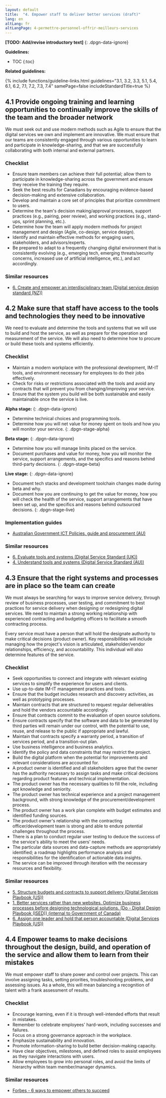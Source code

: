 ```yaml
---
layout: default
title:  "4. Empower staff to deliver better services (draft)"
lang: en
altLang: fr
altLangPage: 4-permettre-personnel-offrir-meilleurs-services
---
```

<div class="dpgn-section-intro-standard">

**[TODO: Add/revise introductory text]**
{: .dpgn-data-ignore}

</div>

<div class="dpgn-section-guidelines">

**Guidelines:**

<!-- markdownlint-disable MD032 -->
- TOC
{:toc}
<!-- markdownlint-enable MD032 -->

</div>

<div class="dpgn-section-guidelines-related">

**Related guidelines:**

{% include functions/guideline-links.html guidelines="3.1, 3.2, 3.3, 5.1, 5.4, 6.1, 6.2, 7.1, 7.2, 7.3, 7.4" samePage=false includeStandardTitle=true %}

</div>

<section class="dpgn-section-guideline">

## 4.1 Provide ongoing training and learning opportunities to continually improve the skills of the team and the broader network

<div class="dpgn-section-intro-guideline">

We must seek out and use modern methods such as Agile to ensure that the digital services we own and implement are innovative. We must ensure that our teams are consistently engaged through various opportunities to learn and participate in knowledge-sharing, and that we are successfully collaborating with both internal and external partners.

</div>

<section class="dpgn-section-checklist">

### Checklist

- Ensure team members can achieve their full potential; allow them to participate in knowledge-sharing across the government and ensure they receive the training they require.
- Seek the best results for Canadians by encouraging evidence-based decision-making and extensive collaboration.
- Develop and maintain a core set of principles that prioritize commitment to users.
- Determine the team's decision making/approval processes, support practices (e.g., pairing, peer review), and working practices (e.g., stand-ups, sprint planning, etc.).
- Determine how the team will apply modern methods for project management and design (Agile, co-design, service design).
- Identify and maintain effective methods for engaging users, stakeholders, and advisors/experts.
- Be prepared to adapt to a frequently changing digital environment that is consistently evolving (e.g., emerging tech, emerging threats/security concerns, increased use of artificial intelligence, etc.), and act accordingly.

</section>

<section class="dpgn-section-similar">

### Similar resources

- [6. Create and empower an interdisciplinary team (Digital service design standard (NZ))](https://www.digital.govt.nz/standards-and-guidance/digital-service-design-standard/principles/create-and-empower-an-interdisciplinary-team/)

</section>
</section>

<section class="dpgn-section-guideline">

## 4.2 Make sure that staff have access to the tools and technologies they need to be innovative

<div class="dpgn-section-intro-guideline">

We need to evaluate and determine the tools and systems that we will use to build and host the service, as well as prepare for the operation and measurement of the service. We will also need to determine how to procure or build these tools and systems efficiently.

</div>

<section class="dpgn-section-checklist">

### Checklist

- Maintain a modern workplace with the professional development, IM-IT tools, and environment necessary for employees to do their jobs effectively.
- Check for risks or restrictions associated with the tools and avoid any contracts that will prevent you from changing/improving your service.
- Ensure that the system you build will be both sustainable and easily maintainable once the service is live.

**Alpha stage:**
{: .dpgn-data-ignore}

<!-- markdownlint-disable MD032 -->
- Determine technical choices and programming tools.
- Determine how you will net value for money spent on tools and how you will monitor your service.
{: .dpgn-stage-alpha}
<!-- markdownlint-enable MD032 -->

**Beta stage:**
{: .dpgn-data-ignore}

<!-- markdownlint-disable MD032 -->
- Determine how you will manage limits placed on the service.
- Document purchases and value for money, how you will monitor the service, support arrangements, and the specifics and reasons behind third-party decisions.
{: .dpgn-stage-beta}
<!-- markdownlint-enable MD032 -->

**Live stage:**
{: .dpgn-data-ignore}

<!-- markdownlint-disable MD032 -->
- Document tech stacks and development toolchain changes made during beta and why.
- Document how you are continuing to get the value for money, how you will check the health of the service, support arrangements that have been set up, and the specifics and reasons behind outsourced decisions.
{: .dpgn-stage-live}
<!-- markdownlint-enable MD032 -->

</section>

<section class="dpgn-section-guides">

### Implementation guides

- [Australian Government ICT Policies, guide and procurement (AU)](http://www.finance.gov.au/policy-guides-procurement/whole-of-government-ict-policies/)

</section>

<section class="dpgn-section-similar">

### Similar resources

- [6. Evaluate tools and systems (Digital Service Standard (UK))](https://www.gov.uk/service-manual/service-standard/evaluate-tools-and-systems)
- [4. Understand tools and systems (Digital Service Standard (AU))](https://www.dta.gov.au/standard/4-tools-and-systems/)

</section>
</section>

<section class="dpgn-section-guideline">

## 4.3 Ensure that the right systems and processes are in place so the team can create

<div class="dpgn-section-intro-guideline">

We must always be searching for ways to improve service delivery, through review of business processes, user testing, and commitment to best practices for service delivery when designing or redesigning digital services. We need to maintain a strong working relationship with experienced contracting and budgeting officers to facilitate a smooth contracting process.

Every service must have a person that will hold the designate authority to make critical decisions (product owner). Key responsibilities will include managing how the project's vision is articulated, stakeholder/vendor relationships, efficiency, and accountability. This individual will also determine features of the service.

</div>

<section class="dpgn-section-checklist">

### Checklist

- Seek opportunities to connect and integrate with relevant existing services to simplify the experience for users and clients.
- Use up-to-date IM-IT management practices and tools.
- Ensure that the budget includes research and discovery activities, as well as prototyping processes.
- Maintain contracts that are structured to request regular deliverables and hold the vendors accountable accordingly.
- Ensure that contracts commit to the evaluation of open source solutions.
- Ensure contracts specify that the software and data to be generated by third parties will remain under our control, with the potential to use, reuse, and release to the public if appropriate and lawful.
- Maintain that contracts specify a warranty period, a transition of services period, and a transition-out plan.
- Use business intelligence and business analytics.
- Identify the policy and data constraints that may restrict the project.
- Build the digital platform when the potential for improvements and relevant considerations are accounted for.
- A product owner is identified and all stakeholders agree that the owner has the authority necessary to assign tasks and make critical decisions regarding product features and technical implementation.
- The product owner has the necessary qualities to fill the role, including apt knowledge and seniority.
- The product owner has technical experience and a project management background, with strong knowledge of the procurement/development process.
- The product owner has a work plan complete with budget estimates and identified funding sources.
- The product owner's relationship with the contracting officer/development team is strong and able to endure potential challenges throughout the process.
- There is a plan to conduct regular user testing to deduce the success of the service's ability to meet the users' needs.
- The particular data sources and data-capture methods are appropriately identified; a roadmap highlights performance analysis and responsibilities for the identification of actionable data insights.
- The service can be improved through iteration with the necessary resources and flexibility.

</section>

<section class="dpgn-section-similar">

### Similar resources

- [5. Structure budgets and contracts to support delivery (Digital Services Playbook (US))](https://playbook.cio.gov/#play5)
- [1. Better services rather than new websites. Optimize business processes before designing technological solutions. (Do - Digital Design Playbook (ISED)) (internal to Government of Canada)](http://www.gcpedia.gc.ca/wiki/DDPlayBook_Do#1._Better_services_rather_than_new_websites._Optimize_business_processes_before_designing_technological_solutions.)
- [6. Assign one leader and hold that person accountable (Digital Services Playbook (US))](https://playbook.cio.gov/#play6)

</section>
</section>

<section class="dpgn-section-guideline">

## 4.4 Empower teams to make decisions throughout the design, build, and operation of the service and allow them to learn from their mistakes

<div class="dpgn-section-intro-guideline">

We must empower staff to share power and control over projects. This can involve assigning tasks, setting priorities, troubleshooting problems, and assessing issues. As a whole, this will mean balancing a recognition of talent with a frank assessment of results.

</div>

<section class="dpgn-section-checklist">

### Checklist

- Encourage learning, even if it is through well-intended efforts that result in mistakes.
- Remember to celebrate employees' hard-work, including successes and failures.
- Focus on a strong governance approach in the workplace.
- Emphasize sustainability and innovation.
- Promote information-sharing to build better decision-making capacity.
- Have clear objectives, milestones, and defined roles to assist employees as they navigate interactions with users.
- Allow employees to grow into personal roles, and avoid the limits of hierarchy within team member/manager dynamics.

</section>

<section class="dpgn-section-similar">

### Similar resources

- [Forbes - 6 ways to empower others to succeed](https://www.forbes.com/sites/lisaquast/2011/02/28/6-ways-to-empower-others-to-succeed/#32a2a275c620)

</section>
</section>
